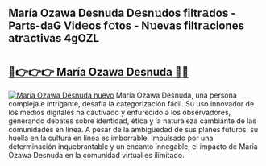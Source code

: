 ## María Ozawa Desnuda D𝚎sn𝚞dos filtr𝚊dos - Parts-daG Vid𝚎os f𝚘tos - N𝚞evas filtr𝚊ciones atr𝚊ctivas 4gOZL

# <h2><a href="http://mbbyuhc.tromn.icu/?c=Mar%c3%ada+Ozawa+Desnuda">🔗👉👉👉 María Ozawa Desnuda 🔗🔗</a></h2>

[![María Ozawa Desnuda nuevo](https://i.imgur.com/pEAQMta.gif)](http://mbbyuhc.tromn.icu/?c=Mar%c3%ada+Ozawa+Desnuda)
María Ozawa Desnuda, una persona compleja e intrigante, desafía la categorización fácil. Su uso innovador de los medios digitales ha cautivado y enfurecido a los observadores, generando debates sobre identidad, ética y la naturaleza cambiante de las comunidades en línea. A pesar de la ambigüedad de sus planes futuros, su huella en la cultura en línea es imborrable. Impulsado por una determinación inquebrantable y un encanto innegable, el impacto de María Ozawa Desnuda en la comunidad virtual es ilimitado.
